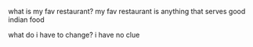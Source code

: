  what is my fav restaurant?
my fav restaurant is anything that serves good indian food 

what do i have to change? i have no clue



